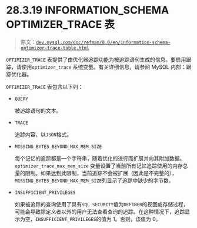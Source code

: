 # 28.3.19 INFORMATION_SCHEMA OPTIMIZER_TRACE 表

> 原文：[`dev.mysql.com/doc/refman/8.0/en/information-schema-optimizer-trace-table.html`](https://dev.mysql.com/doc/refman/8.0/en/information-schema-optimizer-trace-table.html)

`OPTIMIZER_TRACE` 表提供了由优化器追踪功能为被追踪语句生成的信息。要启用跟踪，请使用`optimizer_trace` 系统变量。有关详细信息，请参阅 MySQL 内部：跟踪优化器。

`OPTIMIZER_TRACE` 表包含以下列：

+   `QUERY`

    被追踪语句的文本。

+   `TRACE`

    追踪内容，以`JSON`格式。

+   `MISSING_BYTES_BEYOND_MAX_MEM_SIZE`

    每个记忆的追踪都是一个字符串，随着优化的进行而扩展并向其附加数据。`optimizer_trace_max_mem_size` 变量设置了当前所有记忆追踪使用的内存总量的限制。如果达到此限制，当前追踪不会被扩展（因此是不完整的），`MISSING_BYTES_BEYOND_MAX_MEM_SIZE`列显示了追踪中缺少的字节数。

+   `INSUFFICIENT_PRIVILEGES`

    如果被追踪的查询使用了具有`SQL SECURITY`值为`DEFINER`的视图或存储过程，可能会导致除定义者以外的用户无法查看查询的追踪。在这种情况下，追踪显示为空，`INSUFFICIENT_PRIVILEGES`的值为 1。否则，该值为 0。
